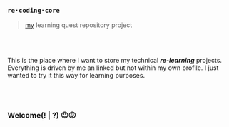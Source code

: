 ### ```re·coding·core```
> [my](https://www.github.com/marmonto) learning quest repository project 

<br />
<br />

This is the place where I want to store my technical ***re-learning*** projects.
Everything is driven by me an linked but not within my own profile.
I just wanted to try it this way for learning purposes.

<br />
<br />

### Welcome(! | ?) 😉😜
